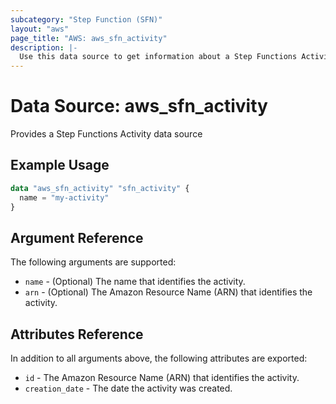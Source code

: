 ```yaml
---
subcategory: "Step Function (SFN)"
layout: "aws"
page_title: "AWS: aws_sfn_activity"
description: |-
  Use this data source to get information about a Step Functions Activity.
---
```


# Data Source: aws_sfn_activity

Provides a Step Functions Activity data source

## Example Usage

```terraform
data "aws_sfn_activity" "sfn_activity" {
  name = "my-activity"
}
```

## Argument Reference

The following arguments are supported:

* `name` - (Optional) The name that identifies the activity.
* `arn` - (Optional) The Amazon Resource Name (ARN) that identifies the activity.

## Attributes Reference

In addition to all arguments above, the following attributes are exported:

* `id` - The Amazon Resource Name (ARN) that identifies the activity.
* `creation_date` - The date the activity was created.
